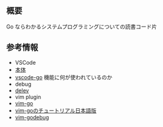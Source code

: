 ## 概要
Go ならわかるシステムプログラミングについての読書コード片

## 参考情報
- VSCode
 - [本体](https://code.visualstudio.com/)
 - [vscode-go](https://github.com/Microsoft/vscode-go) 機能に何が使われているのか
- debug
 - [delev](https://github.com/derekparker/delve)
- vim plugin
 - [vim-go](https://github.com/fatih/vim-go)
  - [vim-goのチュートリアル日本語版](https://github.com/hnakamur/vim-go-tutorial-ja)
 - [vim-godebug](https://github.com/jodosha/vim-godebug)

